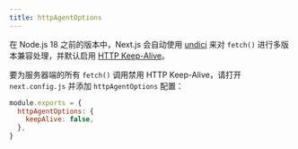 ```yaml
---
title: httpAgentOptions
---
```




在 Node.js 18 之前的版本中，Next.js 会自动使用 [undici](/docs/architecture/supported-browsers#polyfills) 来对 `fetch()` 进行多版本兼容处理，并默认启用 [HTTP Keep-Alive](https://developer.mozilla.org/docs/Web/HTTP/Headers/Keep-Alive)。

要为服务器端的所有 `fetch()` 调用禁用 HTTP Keep-Alive，请打开 `next.config.js` 并添加 `httpAgentOptions` 配置：

```js filename="next.config.js"
module.exports = {
  httpAgentOptions: {
    keepAlive: false,
  },
}
```